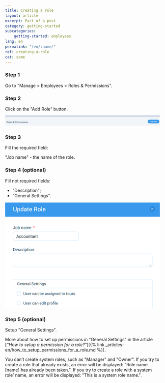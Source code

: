 ```yaml
---
title: Creating a role
layout: article
excerpt: Part of a post
category: getting-started
subcategories:
    getting-started: employees
lang: en
permalink: "/en/:name/"
ref: creating-a-role
cat: some
---
```


### **Step 1**

Go to "Manage > Employees > Roles & Permissions".

### **Step 2**

Click on the "Add Role" button.

![Creating_a_role1](/assets/images/creating_a_role1.png)

### **Step 3**

Fill the required field:

"Job name" - the name of the role.

### **Step 4 (optional)**

Fill not required fields:
- "Description";
- "General Settings".  

![Creating_a_role2](/assets/images/creating_a_role2.png)

### **Step 5 (optional)**

Setup "General Settings".

More about how to set up permissions in "General Settings" in the article [*“How to setup a permission for a role?”*]({% link _articles-en/how_to_setup_permissions_for_a_role.md %}).

You can’t create system roles, such as "Manager" and "Owner". If you try to create a role that already exists, an error will be displayed: "Role name [name] has already been taken.". If you try to create a role with a system role’ name, an error will be displayed: "This is a system role name.".
